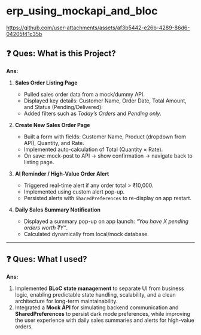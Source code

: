 # erp_using_mockapi_and_bloc

https://github.com/user-attachments/assets/af3b5442-e26b-4289-86d6-04205f41c35b

## ❓ Ques: What is this Project?

**Ans:** 

1. **Sales Order Listing Page**  
   - Pulled sales order data from a mock/dummy API.  
   - Displayed key details: Customer Name, Order Date, Total Amount, and Status (Pending/Delivered).  
   - Added filters such as *Today’s Orders* and *Pending only*.  

2. **Create New Sales Order Page**  
   - Built a form with fields: Customer Name, Product (dropdown from API), Quantity, and Rate.  
   - Implemented auto-calculation of Total (Quantity × Rate).  
   - On save: mock-post to API → show confirmation → navigate back to listing page.  

3. **AI Reminder / High-Value Order Alert**  
   - Triggered real-time alert if any order total > ₹10,000.  
   - Implemented using custom alert pop-up.  
   - Persisted alerts with `SharedPreferences` to re-display on app restart.  

4. **Daily Sales Summary Notification**  
   - Displayed a summary pop-up on app launch: *“You have X pending orders worth ₹Y”*.  
   - Calculated dynamically from local/mock database.  

---

## ❓ Ques: What I used?

**Ans:** 

1. Implemented **BLoC state management** to separate UI from business logic, enabling predictable state handling, scalability, and a clean architecture for long-term maintainability.  
2. Integrated a **Mock API** for simulating backend communication and **SharedPreferences** to persist dark mode preferences, while improving the user experience with daily sales summaries and alerts for high-value orders.  

